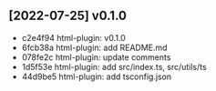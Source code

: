 
## [2022-07-25] v0.1.0

- c2e4f94 html-plugin: v0.1.0
- 6fcb38a html-plugin: add README.md
- 078fe2c html-plugin: update comments
- 1d5f53e html-plugin: add src/index.ts, src/utils/ts
- 44d9be5 html-plugin: add tsconfig.json
